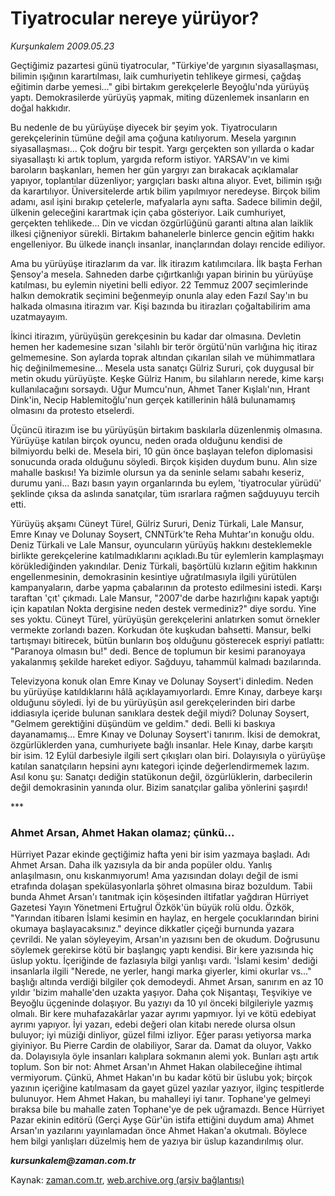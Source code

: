 # Tiyatrocular nereye yürüyor?

*Kurşunkalem 2009.05.23*

<tr><td class="metin" colspan="2" style="padding-top: 20px; padding-left: 5px; padding-right: 10px;">Geçtiğimiz pazartesi günü tiyatrocular, "Türkiye'de yargının siyasallaşması, bilimin ışığının karartılması, laik cumhuriyetin tehlikeye girmesi, çağdaş eğitimin darbe yemesi..." gibi birtakım gerekçelerle Beyoğlu'nda yürüyüş yaptı. Demokrasilerde yürüyüş yapmak, miting düzenlemek insanların en doğal hakkıdır.</td></tr><tr><td class="metin" colspan="2" style="padding-top: 20px; padding-left: 5px; padding-right: 10px;"><p>Bu nedenle de bu yürüyüşe diyecek bir şeyim yok. Tiyatrocuların gerekçelerinin tümüne değil ama çoğuna katılıyorum. Mesela yargının siyasallaşması... Çok doğru bir tespit. Yargı gerçekten son yıllarda o kadar siyasallaştı ki artık toplum, yargıda reform istiyor. YARSAV'ın ve kimi baroların başkanları, hemen her gün yargıyı zan bırakacak açıklamalar yapıyor, toplantılar düzenliyor; yargıçları baskı altına alıyor. Evet, bilimin ışığı da karartılıyor. Üniversitelerde artık bilim yapılmıyor neredeyse. Birçok bilim adamı, asıl işini bırakıp çetelerle, mafyalarla aynı safta. Sadece bilimin değil, ülkenin geleceğini karartmak için çaba gösteriyor. Laik cumhuriyet, gerçekten tehlikede... Din ve vicdan özgürlüğünü garanti altına alan laiklik ilkesi çiğneniyor sürekli. Birtakım bahanelerle binlerce gencin eğitim hakkı engelleniyor. Bu ülkede inançlı insanlar, inançlarından dolayı rencide ediliyor.
<p>Ama bu yürüyüşe itirazlarım da var. İlk itirazım katılımcılara. İlk başta Ferhan Şensoy'a mesela. Sahneden darbe çığırtkanlığı yapan birinin bu yürüyüşe katılması, bu eylemin niyetini belli ediyor. 22 Temmuz 2007 seçimlerinde halkın demokratik seçimini beğenmeyip onunla alay eden Fazıl Say'ın bu halkada olmasına itirazım var. Kişi bazında bu itirazları çoğaltabilirim ama uzatmayayım.
<p>İkinci itirazım, yürüyüşün gerekçesinin bu kadar dar olmasına. Devletin hemen her kademesine sızan 'silahlı bir terör örgütü'nün varlığına hiç itiraz gelmemesine. Son aylarda toprak altından çıkarılan silah ve mühimmatlara hiç değinilmemesine... Mesela usta sanatçı Gülriz Sururi, çok duygusal bir metin okudu yürüyüşte. Keşke Gülriz Hanım, bu silahların nerede, kime karşı kullanılacağını sorsaydı. Uğur Mumcu'nun, Ahmet Taner Kışlalı'nın, Hrant Dink'in, Necip Hablemitoğlu'nun gerçek katillerinin hâlâ bulunamamış olmasını da protesto etselerdi.
<p>Üçüncü itirazım ise bu yürüyüşün birtakım baskılarla düzenlenmiş olmasına. Yürüyüşe katılan birçok oyuncu, neden orada olduğunu kendisi de bilmiyordu belki de. Mesela biri, 10 gün önce başlayan telefon diplomasisi sonucunda orada olduğunu söyledi. Birçok kişiden duydum bunu. Alın size mahalle baskısı! Ya bizimle olursun ya da seninle selamı sabahı keseriz, durumu yani... Bazı basın yayın organlarında bu eylem, 'tiyatrocular yürüdü' şeklinde çıksa da aslında sanatçılar, tüm ısrarlara rağmen sağduyuyu tercih etti.
<p>Yürüyüş akşamı Cüneyt Türel, Gülriz Sururi, Deniz Türkali, Lale Mansur, Emre Kınay ve Dolunay Soysert, CNNTürk'te Reha Muhtar'ın konuğu oldu. Deniz Türkali ve Lale Mansur, oyuncuların yürüyüş hakkını desteklemekle birlikte gerekçelerine katılmadıklarını açıkladı.Bu tür eylemlerin kamplaşmayı körüklediğinden yakındılar. Deniz Türkali, başörtülü kızların eğitim hakkının engellenmesinin, demokrasinin kesintiye uğratılmasıyla ilgili yürütülen kampanyaların, darbe yapma çabalarının da protesto edilmesini istedi. Karşı taraftan 'çıt' çıkmadı. Lale Mansur, "2007'de darbe hazırlığını kapak yaptığı için kapatılan Nokta dergisine neden destek vermediniz?" diye sordu. Yine ses yoktu. Cüneyt Türel, yürüyüşün gerekçelerini anlatırken somut örnekler vermekte zorlandı bazen. Korkudan öte kuşkudan bahsetti. Mansur, belki tartışmayı bitirecek, bütün bunların boş olduğunu gösterecek espriyi patlattı: "Paranoya olmasın bu!" dedi. Bence de toplumun bir kesimi paranoyaya yakalanmış şekilde hareket ediyor. Sağduyu, tahammül kalmadı bazılarında.
<p>Televizyona konuk olan Emre Kınay ve Dolunay Soysert'i dinledim. Neden bu yürüyüşe katıldıklarını hâlâ açıklayamıyorlardı. Emre Kınay, darbeye karşı olduğunu söyledi. İyi de bu yürüyüşün asıl gerekçelerinden biri darbe iddiasıyla içeride bulunan sanıklara destek değil miydi? Dolunay Soysert, "Gelmem gerektiğini düşündüm ve geldim." dedi. Belli ki baskıya dayanamamış... Emre Kınay ve Dolunay Soysert'i tanırım. İkisi de demokrat, özgürlüklerden yana, cumhuriyete bağlı insanlar. Hele Kınay, darbe karşıtı bir isim. 12 Eylül darbesiyle ilgili sert çıkışları olan biri. Dolayısıyla o yürüyüşe katılan sanatçıların hepsini aynı kategori içinde değerlendirmemek lazım. Asıl konu şu: Sanatçı dediğin statükonun değil, özgürlüklerin, darbecilerin değil demokrasinin yanında olur. Bizim sanatçılar galiba yönlerini şaşırdı!
<p>***
<p><h3>Ahmet Arsan, Ahmet Hakan olamaz; çünkü...</h3>
<p>Hürriyet Pazar ekinde geçtiğimiz hafta yeni bir isim yazmaya başladı. Adı Ahmet Arsan. Daha ilk yazısıyla da bir anda popüler oldu. Yanlış anlaşılmasın, onu kıskanmıyorum! Ama yazısından dolayı değil de ismi etrafında dolaşan spekülasyonlarla şöhret olmasına biraz bozuldum. Tabii bunda Ahmet Arsan'ı tanıtmak için köşesinden iltifatlar yağdıran Hürriyet Gazetesi Yayın Yönetmeni Ertuğrul Özkök'ün büyük rolü oldu. Özkök, "Yarından itibaren İslami kesimin en haylaz, en hergele çocuklarından birini okumaya başlayacaksınız." deyince dikkatler çiçeği burnunda yazara çevrildi. Ne yalan söyleyeyim, Arsan'ın yazısını ben de okudum. Doğrusunu söylemek gerekirse kötü bir başlangıç yaptı kendisi. Bir kere yazısında hiç üslup yoktu. İçeriğinde de fazlasıyla bilgi yanlışı vardı. 'İslami kesim' dediği insanlarla ilgili "Nerede, ne yerler, hangi marka giyerler, kimi okurlar vs..." başlığı altında verdiği bilgiler çok demodeydi. Ahmet Arsan, sanırım en az 10 yıldır 'bizim mahalle'den uzakta yaşıyor. Daha çok Nişantaşı, Teşvikiye ve Beyoğlu üçgeninde dolaşıyor. Bu yazıyı da 10 yıl önceki bilgileriyle yazmış olmalı. Bir kere muhafazakârlar yazar ayrımı yapmıyor. İyi ve kötü edebiyat ayrımı yapıyor. İyi yazarı, edebi değeri olan kitabı nerede olursa olsun buluyor; iyi müziği dinliyor, güzel filmi izliyor. Eğer parası yetiyorsa marka giyiniyor. Bu Pierre Cardin de olabiliyor, Sarar da. Damat da oluyor, Vakko da. Dolayısıyla öyle insanları kalıplara sokmanın alemi yok. Bunları aştı artık toplum. Son bir not: Ahmet Arsan'ın Ahmet Hakan olabileceğine ihtimal vermiyorum. Çünkü, Ahmet Hakan'ın bu kadar kötü bir üslubu yok; birçok yazının içeriğine katılmasam da gayet güzel yazılar yazıyor, ilginç tespitlerde bulunuyor. Hem Ahmet Hakan, bu mahalleyi iyi tanır. Tophane'ye gelmeyi bıraksa bile bu mahalle zaten Tophane'ye de pek uğramazdı. Bence Hürriyet Pazar ekinin editörü (Gerçi Ayşe Gür'ün istifa ettiğini duydum ama) Ahmet Arsan'ın yazılarını yayınlamadan önce Ahmet Hakan'a okutmalı. Böylece hem bilgi yanlışları düzelmiş hem de yazıya bir üslup kazandırılmış olur. 
<p><i><b>kursunkalem@zaman.com.tr</b></i><br/></p></p></p></p></p></p></p></p></p></p></td></tr>

Kaynak: [zaman.com.tr](http://zaman.com.tr/yazar.do?yazino=850505), [web.archive.org (arşiv bağlantısı)](http://web.archive.org/web/20090812112949/http://zaman.com.tr:80/yazar.do?yazino=850505)
